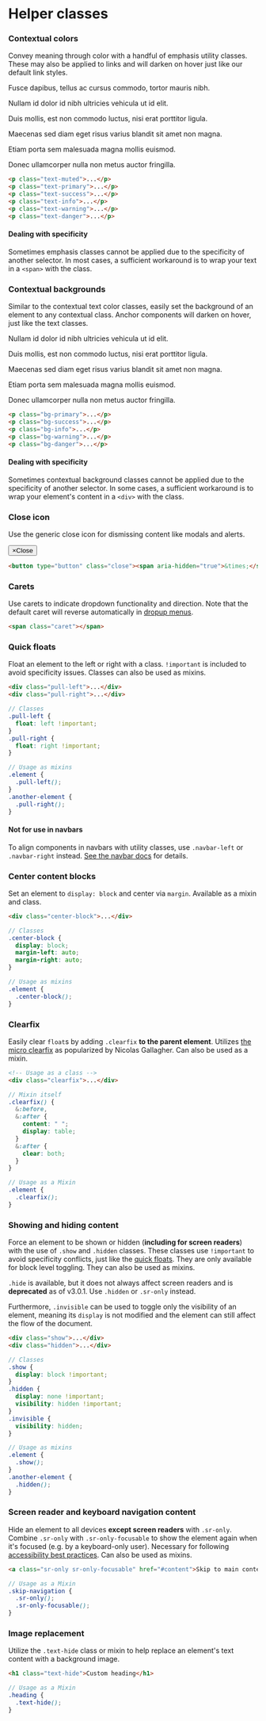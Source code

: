 
<h1 id="helper-classes" class="page-header">Helper classes</h1>

<h3 id="helper-classes-colors">Contextual colors</h3>

<p>Convey meaning through color with a handful of emphasis utility classes. These may also be applied to links and will darken on hover just like our default link styles.</p>

<div class="bs-example">
  <p class="text-muted">Fusce dapibus, tellus ac cursus commodo, tortor mauris nibh.</p>
  <p class="text-primary">Nullam id dolor id nibh ultricies vehicula ut id elit.</p>
  <p class="text-success">Duis mollis, est non commodo luctus, nisi erat porttitor ligula.</p>
  <p class="text-info">Maecenas sed diam eget risus varius blandit sit amet non magna.</p>
  <p class="text-warning">Etiam porta sem malesuada magna mollis euismod.</p>
  <p class="text-danger">Donec ullamcorper nulla non metus auctor fringilla.</p>
</div>

```html
<p class="text-muted">...</p>
<p class="text-primary">...</p>
<p class="text-success">...</p>
<p class="text-info">...</p>
<p class="text-warning">...</p>
<p class="text-danger">...</p>
```

<div class="bs-callout bs-callout-info">
  <h4>Dealing with specificity</h4>
  <p>Sometimes emphasis classes cannot be applied due to the specificity of another selector. In most cases, a sufficient workaround is to wrap your text in a <code>&lt;span&gt;</code> with the class.</p>
</div>

<h3 id="helper-classes-backgrounds">Contextual backgrounds</h3>

<p>Similar to the contextual text color classes, easily set the background of an element to any contextual class. Anchor components will darken on hover, just like the text classes.</p>

<div class="bs-example bs-example-bg-classes">
  <p class="bg-primary">Nullam id dolor id nibh ultricies vehicula ut id elit.</p>
  <p class="bg-success">Duis mollis, est non commodo luctus, nisi erat porttitor ligula.</p>
  <p class="bg-info">Maecenas sed diam eget risus varius blandit sit amet non magna.</p>
  <p class="bg-warning">Etiam porta sem malesuada magna mollis euismod.</p>
  <p class="bg-danger">Donec ullamcorper nulla non metus auctor fringilla.</p>
</div>

```html
<p class="bg-primary">...</p>
<p class="bg-success">...</p>
<p class="bg-info">...</p>
<p class="bg-warning">...</p>
<p class="bg-danger">...</p>
```
<div class="bs-callout bs-callout-info">
  <h4>Dealing with specificity</h4>
  <p>Sometimes contextual background classes cannot be applied due to the specificity of another selector. In some cases, a sufficient workaround is to wrap your element's content in a <code>&lt;div&gt;</code> with the class.</p>
</div>

<h3 id="helper-classes-close">Close icon</h3>

<p>Use the generic close icon for dismissing content like modals and alerts.</p>

<div class="bs-example">
  <p><button type="button" class="close"><span aria-hidden="true">&times;</span><span class="sr-only">Close</span></button></p>
</div>

```html
<button type="button" class="close"><span aria-hidden="true">&times;</span><span class="sr-only">Close</span></button>
```


<h3 id="helper-classes-carets">Carets</h3>

<p>Use carets to indicate dropdown functionality and direction. Note that the default caret will reverse automatically in <a href="../components/#btn-dropdowns-dropup">dropup menus</a>.</p>

<div class="bs-example">
  <span class="caret"></span>
</div>

```html
<span class="caret"></span>
```


<h3 id="helper-classes-floats">Quick floats</h3>

<p>Float an element to the left or right with a class. <code>!important</code> is included to avoid specificity issues. Classes can also be used as mixins.</p>

```html
<div class="pull-left">...</div>
<div class="pull-right">...</div>
```

```scss
// Classes
.pull-left {
  float: left !important;
}
.pull-right {
  float: right !important;
}

// Usage as mixins
.element {
  .pull-left();
}
.another-element {
  .pull-right();
}
```

<div class="bs-callout bs-callout-warning">
  <h4>Not for use in navbars</h4>
  <p>To align components in navbars with utility classes, use <code>.navbar-left</code> or <code>.navbar-right</code> instead. <a href="../components/#navbar-component-alignment">See the navbar docs</a> for details.</p>
</div>


<h3 id="helper-classes-center">Center content blocks</h3>

<p>Set an element to <code>display: block</code> and center via <code>margin</code>. Available as a mixin and class.</p>

```html
<div class="center-block">...</div>
```

```scss
// Classes
.center-block {
  display: block;
  margin-left: auto;
  margin-right: auto;
}

// Usage as mixins
.element {
  .center-block();
}
```


<h3 id="helper-classes-clearfix">Clearfix</h3>

<p>Easily clear <code>float</code>s by adding <code>.clearfix</code> <strong>to the parent element</strong>. Utilizes <a href="http://nicolasgallagher.com/micro-clearfix-hack/">the micro clearfix</a> as popularized by Nicolas Gallagher. Can also be used as a mixin.</p>

```html
<!-- Usage as a class -->
<div class="clearfix">...</div>
```

```scss
// Mixin itself
.clearfix() {
  &:before,
  &:after {
    content: " ";
    display: table;
  }
  &:after {
    clear: both;
  }
}

// Usage as a Mixin
.element {
  .clearfix();
}
```


<h3 id="helper-classes-show-hide">Showing and hiding content</h3>

<p>Force an element to be shown or hidden (<strong>including for screen readers</strong>) with the use of <code>.show</code> and <code>.hidden</code> classes. These classes use <code>!important</code> to avoid specificity conflicts, just like the <a href="#helper-classes-floats">quick floats</a>. They are only available for block level toggling. They can also be used as mixins.</p>

<p><code>.hide</code> is available, but it does not always affect screen readers and is <strong>deprecated</strong> as of v3.0.1. Use <code>.hidden</code> or <code>.sr-only</code> instead.</p>

<p>Furthermore, <code>.invisible</code> can be used to toggle only the visibility of an element, meaning its <code>display</code> is not modified and the element can still affect the flow of the document.</p>

```html
<div class="show">...</div>
<div class="hidden">...</div>
```
```scss
// Classes
.show {
  display: block !important;
}
.hidden {
  display: none !important;
  visibility: hidden !important;
}
.invisible {
  visibility: hidden;
}

// Usage as mixins
.element {
  .show();
}
.another-element {
  .hidden();
}
```


<h3 id="helper-classes-screen-readers">Screen reader and keyboard navigation content</h3>

<p>Hide an element to all devices <strong>except screen readers</strong> with <code>.sr-only</code>. Combine <code>.sr-only</code> with <code>.sr-only-focusable</code> to show the element again when it's focused (e.g. by a keyboard-only user). Necessary for following <a href="../getting-started/#accessibility">accessibility best practices</a>. Can also be used as mixins.</p>

```html
<a class="sr-only sr-only-focusable" href="#content">Skip to main content</a>
```

```scss
// Usage as a Mixin
.skip-navigation {
  .sr-only();
  .sr-only-focusable();
}
```


<h3 id="helper-classes-image-replacement">Image replacement</h3>

<p>Utilize the <code>.text-hide</code> class or mixin to help replace an element's text content with a background image.</p>

```html
<h1 class="text-hide">Custom heading</h1>
```

```scss
// Usage as a Mixin
.heading {
  .text-hide();
}
```

